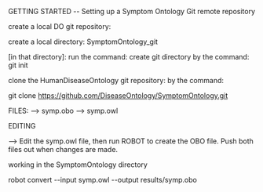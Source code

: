 
GETTING STARTED -- Setting up a Symptom Ontology Git remote repository


create a local DO git repository:

create a local directory: SymptomOntology_git

[in that directory]: run the command: create git directory by the command: git init

clone the HumanDiseaseOntology git repository: by the command: 

git clone https://github.com/DiseaseOntology/SymptomOntology.git

FILES:
  --> symp.obo
  --> symp.owl

EDITING

--> Edit the symp.owl file, then run ROBOT to create the OBO file.
Push both files out when changes are made. 

working in the SymptomOntology directory

robot convert --input symp.owl --output results/symp.obo

